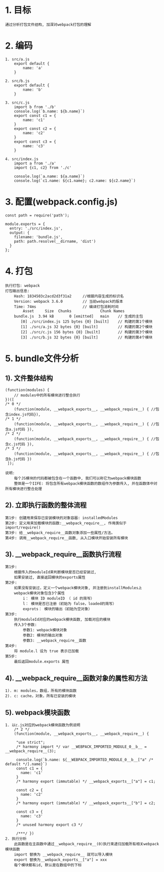 # 1. 目标
    通过分析打包文件结构, 加深对webpack打包的理解

# 2. 编码
    1. src/a.js
        export default {
            name: 'a'
        }
    
    2. src/b.js
        export default {
            name: 'b'
        }
    
    3. src/c.js
        import b from './b'
        console.log(`b.name: ${b.name}`)
        export const c1 = {
            name: 'c1'
        }
        export const c2 = {
            name: 'c2'
        }
        export const c3 = {
            name: 'c3'
        }
    
    4. src/index.js
        import a from './a'
        import {c1, c2} from './c'
        
        console.log(`a.name: ${a.name}`)
        console.log(`c1.name: ${c1.name}; c2.name: ${c2.name}`)
    
# 3. 配置(webpack.config.js)
    const path = require('path');
    
    module.exports = {
      entry: './src/index.js',
      output: {
        filename: 'bundle.js',
        path: path.resolve(__dirname, 'dist')
      }
    };
    
# 4. 打包
    执行打包: webpack
    打包输出信息:
        Hash: 1834503c2acd2d3f31a2     //根据内容生成的标识名
        Version: webpack 3.6.0         // 当前webpack的版本
        Time: 74ms                     // 编译打包消耗时间
            Asset     Size  Chunks             Chunk Names
        bundle.js  3.94 kB       0 [emitted]   main    // 生成的主包
           [0] ./src/index.js 125 bytes {0} [built]    // 构建的第1个模块
           [1] ./src/a.js 32 bytes {0} [built]         // 构建的第2个模块
           [2] ./src/c.js 156 bytes {0} [built]        // 构建的第3个模块
           [3] ./src/b.js 32 bytes {0} [built]         // 构建的第4个模块
    

# 5. bundle文件分析
## 1). 文件整体结构
    (function(modules) {
        // modules中的所有模块进行整合执行
    })([
    /* 0 */
        (function(module, __webpack_exports__, __webpack_require__) { //包含index.js代码}),
    /* 1 */
        (function(module, __webpack_exports__, __webpack_require__) { //包含a.js代码 }),
    /* 2 */
        (function(module, __webpack_exports__, __webpack_require__) { //包含c.js代码 }),
    /* 3 */
        (function(module, __webpack_exports__, __webpack_require__) { //包含b.js代码 })
     ]);
    
    说明: 
        每个JS模块的代码都被包含在一个函数中, 我们可以称它为webpack模块函数
        整体是一个IIFE: 将包含所有webpack模块函数的数组作为参数传入, 并在函数体中对所有模块进行整合处理
        
## 2). 立即执行函数的整体流程
    第1步: 创建用来保存已安装模块的对象容器: installedModules
    第2步: 定义用来加载模块的函数:__webpack_require__, 作用类似于import/require()
    第3步: 给__webpack_require__函数对象添加一些属性/方法。
    第4步: 调用__webpack_require__函数, 从入口模块开始安装所有模块  

## 3). __webpack_require__函数执行流程
    第1步: 
        根据传入的moduleId来判断模块是否已经安装过, 
        如果安装过, 直接返回模块的exports属性
    第2步:
        如果没有安装过，定义一个webpack模块对象, 并注册到installModules上
        webpack模块对象包含3个属性
            i： 模块 ID moduleID （ id 的简写）
            l： 模块是否已注册（初始为 false，loaded的简写）
            exprots： 模块的输出（初始为空对象）
    第3步: 
        执行moduleId对应的webpack模块函数, 加载对应的模块
        传入3个参数:
            参数1: webpack模块对象
            参数2: 模块的输出对象
            参数3: __webpack_require__函数
    第4步: 
        将 module.l 设为 true 表示已加载
    第5步: 
        最后返回module.exports 属性
    
## 4). __webpack_require__函数对象的属性和方法
    1). m: modules，数组，所有的模块函数
    2). c: cache，对象，所有已安装的模块
    
## 5). webpack模块函数
	1. 以c.js对应的webpack模块函数为例说明
	    /* 2 */
		(function(module, __webpack_exports__, __webpack_require__) {
         
         "use strict";
         /* harmony import */ var __WEBPACK_IMPORTED_MODULE_0__b__ = __webpack_require__(3);
         
         console.log(`b.name: ${__WEBPACK_IMPORTED_MODULE_0__b__["a" /* default */].name}`)
         const c1 = {
           name: 'c1'
         }
         /* harmony export (immutable) */ __webpack_exports__["a"] = c1;
         
         const c2 = {
           name: 'c2'
         }
         /* harmony export (immutable) */ __webpack_exports__["b"] = c2;
         
         const c3 = {
           name: 'c3'
         }
         /* unused harmony export c3 */
         
         /***/ })
	2. 执行分析
	    此函数是在主函数中通过__webpack_require__(0)执行来递归加载所有相关webpack模块函数
	    import 替换为 __webpack_require__ 就可以导入模块
	    export 替换为__webpack_exports__["a"] = xxx
	    每个模块都有id, 默认是在数组中的下标